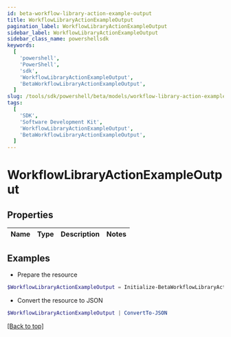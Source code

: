 ```yaml
---
id: beta-workflow-library-action-example-output
title: WorkflowLibraryActionExampleOutput
pagination_label: WorkflowLibraryActionExampleOutput
sidebar_label: WorkflowLibraryActionExampleOutput
sidebar_class_name: powershellsdk
keywords:
  [
    'powershell',
    'PowerShell',
    'sdk',
    'WorkflowLibraryActionExampleOutput',
    'BetaWorkflowLibraryActionExampleOutput',
  ]
slug: /tools/sdk/powershell/beta/models/workflow-library-action-example-output
tags:
  [
    'SDK',
    'Software Development Kit',
    'WorkflowLibraryActionExampleOutput',
    'BetaWorkflowLibraryActionExampleOutput',
  ]
---
```


# WorkflowLibraryActionExampleOutput

## Properties

| Name | Type | Description | Notes |
| ---- | ---- | ----------- | ----- |

## Examples

- Prepare the resource

```powershell
$WorkflowLibraryActionExampleOutput = Initialize-BetaWorkflowLibraryActionExampleOutput
```

- Convert the resource to JSON

```powershell
$WorkflowLibraryActionExampleOutput | ConvertTo-JSON
```

[[Back to top]](#)

